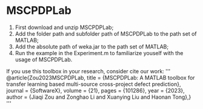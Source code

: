 # MSCPDPLab

1. First download and unzip MSCPDPLab; 
2. Add the folder path and subfolder path of MSCPDPLab to the path set of MATLAB;
3. Add the absolute path of weka.jar to the path set of MATLAB; 
4. Run the example in the Experiment.m to familiarize youself with the usage of MSCPDPLab.

If you use this toolbox in your research, consider cite our work:
'''
@article{Zou2023MSCPDPLab,
title = {MSCPDPLab: A MATLAB toolbox for transfer learning based multi-source cross-project defect prediction},
journal = {SoftwareX},
volume = {21},
pages = {101286},
year = {2023},
author = {Jiaqi Zou and Zonghao Li and Xuanying Liu and Haonan Tong},}
'''
